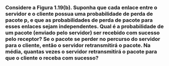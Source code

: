 ### Considere a Figura 1.19(b). Suponha que cada enlace entre o servidor e o cliente possua uma probabilidade de perda de pacote p, e que as probabilidades de perda de pacote para esses enlaces sejam independentes. Qual é a probabilidade de um pacote (enviado pelo servidor) ser recebido com sucesso pelo receptor? Se o pacote se perder no percurso do servidor para o cliente, então o servidor retransmitirá o pacote. Na média, quantas vezes o servidor retransmitirá o pacote para que o cliente o receba com sucesso?

#
